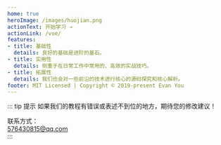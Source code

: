 ```yaml
---
home: true
heroImage: /images/huojian.png
actionText: 开始学习 →
actionLink: /vue/
features:
- title: 基础性
  details: 良好的基础是进阶的基石。
- title: 实用性
  details: 侧重于在日常工作中常用的、高效的实战技巧。
- title: 拓展性
  details: 我们也会对一些前沿的技术进行核心的源码探究和核心解析。
footer: MIT Licensed | Copyright © 2019-present Evan You
---
```


::: tip 提示
  如果我们的教程有错误或表述不到位的地方，期待您的修改建议！

  联系方式：   
  576430815@qq.com   
:::



